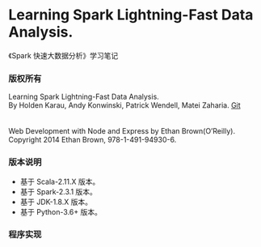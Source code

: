 # Learning Spark Lightning-Fast Data Analysis. #
《Spark 快速大数据分析》学习笔记

### 版权所有 ###
Learning Spark Lightning-Fast Data Analysis.  
By Holden Karau, Andy Konwinski, Patrick Wendell, Matei Zaharia.
[Git](https://github.com/databricks/learning-spark)  </br></br>  
Web Development with Node and Express by Ethan Brown(O’Reilly).   
Copyright 2014 Ethan Brown, 978-1-491-94930-6.

### 版本说明 ###
-   基于 Scala-2.11.X 版本。
-   基于 Spark-2.3.1 版本。
-   基于 JDK-1.8.X 版本。
-   基于 Python-3.6+ 版本。

### 程序实现 ###
